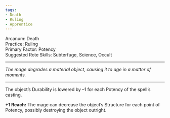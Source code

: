 ```yaml
---
tags:
- Death
- Ruling
- Apprentice
---
```


Arcanum: Death\
Practice: Ruling\
Primary Factor: Potency\
Suggested Rote Skills: Subterfuge, Science, Occult

---

_The mage degrades a material object, causing it to age in a matter of moments._

---

The object’s Durability is lowered by –1 for each Potency of the spell’s casting.

**+1 Reach:** The mage can decrease the object’s Structure for each point of Potency, possibly destroying the object outright.